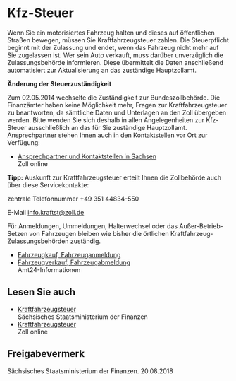 # Kfz-Steuer

Wenn Sie ein motorisiertes Fahrzeug halten und dieses auf öffentlichen Straßen bewegen, müssen Sie Kraftfahrzeugsteuer zahlen. Die Steuerpflicht beginnt mit der Zulassung und endet, wenn das Fahrzeug nicht mehr auf Sie zugelassen ist. Wer sein Auto verkauft, muss darüber unverzüglich die Zulassungsbehörde informieren. Diese übermittelt die Daten anschließend automatisiert zur Aktualisierung an das zuständige Hauptzollamt.

**Änderung der Steuerzuständigkeit**

Zum 02.05.2014 wechselte die Zuständigkeit zur Bundeszollbehörde. Die Finanzämter haben keine Möglichkeit mehr, Fragen zur Kraftfahrzeugsteuer zu beantworten, da sämtliche Daten und Unterlagen an den Zoll übergeben werden. Bitte wenden Sie sich deshalb in allen Angelegenheiten zur Kfz-Steuer ausschließlich an das für Sie zuständige Hauptzollamt. Ansprechpartner stehen Ihnen auch in den Kontaktstellen vor Ort zur Verfügung:

* [Ansprechpartner und Kontaktstellen in Sachsen](http://www.zoll.de/DE/Service/Dienststellensuche/Kfz-Steuer/Schritt_02/_function/Dienststellenfinder_Anliegen_KFZ_Formular.html)  
   Zoll online

**Tipp:** Auskunft zur Kraftfahrzeugsteuer erteilt Ihnen die Zollbehörde auch über diese Servicekontakte:

zentrale Telefonnummer +49 351 44834-550
  
 E-Mail [info.kraftst@zoll.de](mailto:info.kraftst@zoll.de)

Für Anmeldungen, Ummeldungen, Halterwechsel oder das Außer-Betrieb-Setzen von Fahrzeugen bleiben wie bisher die örtlichen Kraftfahrzeug-Zulassungsbehörden zuständig.

* [Fahrzeugkauf, Fahrzeuganmeldung](https://amt24dev.sachsen.de/zufi/lebenslagen/5000071)
* [Fahrzeugverkauf, Fahrzeugabmeldung](https://amt24dev.sachsen.de/zufi/lebenslagen/5000830)  
   Amt24-Informationen

## Lesen Sie auch

* [Kraftfahrzeugsteuer](http://www.steuern.sachsen.de/2232.html)  
  Sächsisches Staatsministerium der Finanzen
* [Kraftfahrzeugsteuer](http://www.zoll.de/DE/Fachthemen/Steuern/Verkehrsteuern/Kraftfahrzeugsteuer/kraftfahrzeugsteuer_node.html)  
  Zoll online

## Freigabevermerk

Sächsisches Staatsministerium der Finanzen. 20.08.2018
